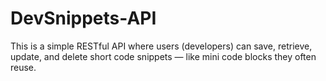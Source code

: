 # DevSnippets-API
This is a simple RESTful API where users (developers) can save, retrieve, update, and delete short code snippets — like mini code blocks they often reuse.
